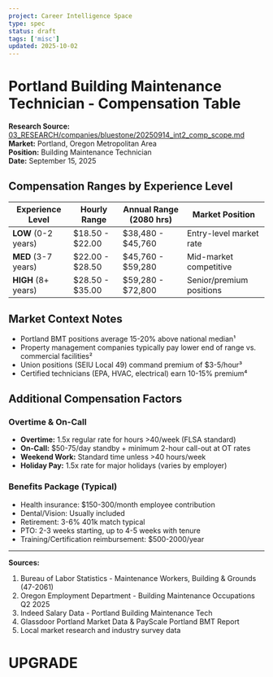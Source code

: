 ```yaml
---
project: Career Intelligence Space
type: spec
status: draft
tags: ['misc']
updated: 2025-10-02
---
```


# Portland Building Maintenance Technician - Compensation Table

**Research Source:** [03_RESEARCH/companies/bluestone/20250914_int2_comp_scope.md](../../03_RESEARCH/companies/bluestone/20250914_int2_comp_scope.md)  
**Market:** Portland, Oregon Metropolitan Area  
**Position:** Building Maintenance Technician  
**Date:** September 15, 2025

## Compensation Ranges by Experience Level

| Experience Level | Hourly Range | Annual Range (2080 hrs) | Market Position |
|------------------|--------------|-------------------------|------------------|
| **LOW** (0-2 years) | $18.50 - $22.00 | $38,480 - $45,760 | Entry-level market rate |
| **MED** (3-7 years) | $22.00 - $28.50 | $45,760 - $59,280 | Mid-market competitive |
| **HIGH** (8+ years) | $28.50 - $35.00 | $59,280 - $72,800 | Senior/premium positions |

## Market Context Notes

- Portland BMT positions average 15-20% above national median¹
- Property management companies typically pay lower end of range vs. commercial facilities²
- Union positions (SEIU Local 49) command premium of $3-5/hour³
- Certified technicians (EPA, HVAC, electrical) earn 10-15% premium⁴

## Additional Compensation Factors

### Overtime & On-Call
- **Overtime:** 1.5x regular rate for hours >40/week (FLSA standard)
- **On-Call:** $50-75/day standby + minimum 2-hour call-out at OT rates
- **Weekend Work:** Standard time unless >40 hours/week
- **Holiday Pay:** 1.5x rate for major holidays (varies by employer)

### Benefits Package (Typical)
- Health insurance: $150-300/month employee contribution
- Dental/Vision: Usually included
- Retirement: 3-6% 401k match typical
- PTO: 2-3 weeks starting, up to 4-5 weeks with tenure
- Training/Certification reimbursement: $500-2000/year

---

**Sources:**
1. Bureau of Labor Statistics - Maintenance Workers, Building & Grounds (47-2061)
2. Oregon Employment Department - Building Maintenance Occupations Q2 2025
3. Indeed Salary Data - Portland Building Maintenance Tech
4. Glassdoor Portland Market Data & PayScale Portland BMT Report
5. Local market research and industry survey data

# UPGRADE
